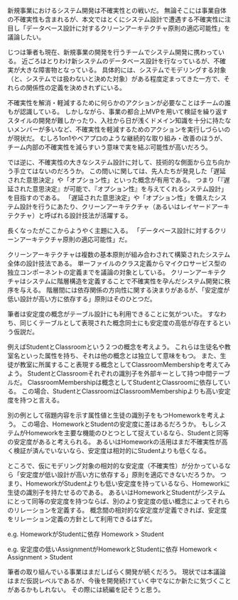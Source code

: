 新規事業におけるシステム開発は不確実性との戦いだ。
無論そこには事業自体の不確実性も含まれるが、本文ではとくにシステム設計で遭遇する不確実性に注目し「データベース設計に対するクリーンアーキテクチャ原則の適応可能性」を議論したい。

じつは筆者も現在、新規事業の開発を行うチームでシステム開発に携わっている。
近ごろはとりわけ新システムのデータベース設計を行なっているが、不確実が大きな障害物となっている。
具体的には、システムでモデリングする対象（と、システムでは扱わないと決めた対象）がある程度定まってきた一方で、それらの関係性の定義を決めきれずにいる。

不確実性を解消・軽減するために何らかのアクションが必要なことはチームの誰もが認識している。
しかしながら、事業の都合上MVPを用いて検証を繰り返すスタイルの開発が難しかったり、入社から日が浅くドメイン知識を十分に持たないメンバーが多いなど、不確実性を軽減するためのアクションを実行しづらいのが現状だ。
むしろ1on1やペアプロのような継続的な取り組み・改善のほうが、チーム内部の不確実性を減らすいう意味で実を結ぶ可能性が高いだろう。

では逆に、不確実性の大きなシステム設計に対して、技術的な側面から立ち向かう手立てはないのだろうか。
この問いに関しては、先人たちが発見した「遅延された意思決定」や「オプション性」といった概念が有用である。
つまり「『遅延された意思決定』が可能で、『オプション性』を与えてくれるシステム設計」を目指すのである。
「遅延された意思決定」や「オプション性」を備えたシステム設計を行うにあたり、クリーンアーキテクチャ（あるいはレイヤードアーキテクチャ）と呼ばれる設計技法が活躍する。

長くなったがここからようやく主題に入る。
「データベース設計に対するクリーンアーキテクチャ原則の適応可能性」だ。

クリーンアーキテクチャは複数の基本原則が組み合わされて構築されたシステム全体の設計技法である。
単一ファイルのクラス定義からマイクロサービス型の独立コンポーネントの定義までを議論の対象としている。
クリーンアーキテクチャはシステムに階層構造を定義することで不確実性を孕んだシステム開発に秩序を与える。
階層間には依存関係の方向性に関する決まりがあるが、「安定度が低い設計が高い方に依存する」原則はそのひとつだ。

筆者は安定度の概念がテーブル設計にも利用できることに気がついた。
すなわち、同じくテーブルとして表現された概念同士にも安定度の高低が存在するという仮説だ。

例えばStudentとClassroomという２つの概念を考えよう。
これらは生徒名や教室名といった属性を持ち、それは他の概念とは独立して意味をもつ。
また、生徒が教室に所属すること表現する概念としてClassroomMembershipを考えてみよう。
StudentとClassroomそれぞれの識別子を外部キーとして持つ中間テーブルだ。
ClassroomMembershipは概念としてStudentとClassroomに依存している。
この場合、StudentとClassroomはClassroomMembershipよりも高い安定度を持つと言える。

別の例として宿題内容を示す属性値と生徒の識別子をもつHomeworkを考えよう。
この場合、HomeworkとStudentの安定度に差はあるだろうか。
もしシステムがHomeworkを主要な機能のひとつとして捉えているなら、Studentと同等の安定度があると考えられる。
あるいはHomeworkの活用はまだ不確実性が高く検証が済んでいないなら、安定度は相対的にStudentよりも低くなる。

ところで、仮にモデリング対象の相対的な安定度（不確実性）が分かっているなら「安定度が低い設計が高い方に依存する」原則を適応できないだろうか。
つまり、HomeworkがStudentよりも低い安定度を持っているなら、Homeworkに生徒の識別子を持たせるのである。
あるいはHomeworkとStudentがシステムにとって同等の安定度を持つならば、別のより安定度の低い概念によってそれらのリレーションを定義する。
概念間の相対的な安定度が定義できれば、安定度をリレーション定義の方針として利用できるはずだ。

e.g. HomeworkがStudentに依存
Homework > Student

e.g. 安定度の低いAssignmentがHomeworkとStudentに依存
Homework < Assignment > Student

筆者の取り組んでいる事業はまだしばらく開発が続くだろう。
現状では本議論はまだ仮説レベルであるが、今後を開発続けていく中でなにか新たに気づくことがあるかもしれない。
その際には続編を記そうと思う。
